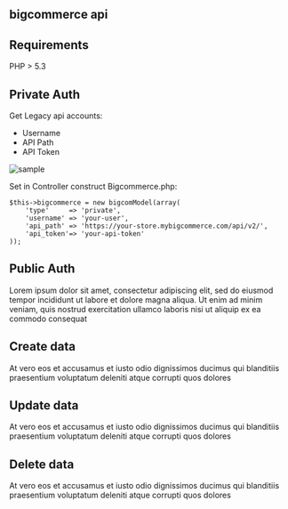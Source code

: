 ## bigcommerce api ##


Requirements
------------
PHP > 5.3

Private Auth
------------
Get Legacy api accounts:
-  Username
-  API Path
-  API Token

![sample](http://i.imgur.com/NJHVJIg.jpg)

Set in Controller construct Bigcommerce.php:
```
$this->bigcommerce = new bigcomModel(array(
    'type'     => 'private',
    'username' => 'your-user',
    'api_path' => 'https://your-store.mybigcommerce.com/api/v2/',
    'api_token'=> 'your-api-token'
));
```

Public Auth
-----------
Lorem ipsum dolor sit amet, consectetur adipiscing elit, sed do eiusmod tempor incididunt ut labore et dolore magna aliqua. Ut enim ad minim veniam, quis nostrud exercitation ullamco laboris nisi ut aliquip ex ea commodo consequat

Create data
-----------
At vero eos et accusamus et iusto odio dignissimos ducimus qui blanditiis praesentium voluptatum deleniti atque corrupti quos dolores

Update data
-----------
At vero eos et accusamus et iusto odio dignissimos ducimus qui blanditiis praesentium voluptatum deleniti atque corrupti quos dolores

Delete data
-----------
At vero eos et accusamus et iusto odio dignissimos ducimus qui blanditiis praesentium voluptatum deleniti atque corrupti quos dolores
